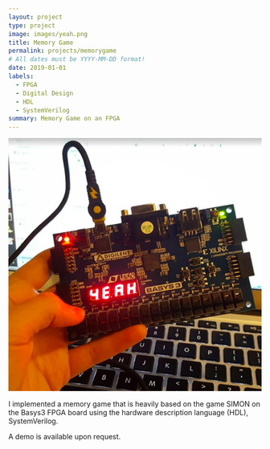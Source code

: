 ```yaml
---
layout: project
type: project
image: images/yeah.png
title: Memory Game
permalink: projects/memorygame
# All dates must be YYYY-MM-DD format!
date: 2019-01-01
labels:
  - FPGA
  - Digital Design
  - HDL
  - SystemVerilog
summary: Memory Game on an FPGA
---
```


<img class="ui medium right floated rounded image" src="../images/yeah.png">

I implemented a memory game that is heavily based on the game SIMON on the Basys3 FPGA board using the hardware description language (HDL), SystemVerilog.

A demo is available upon request.
